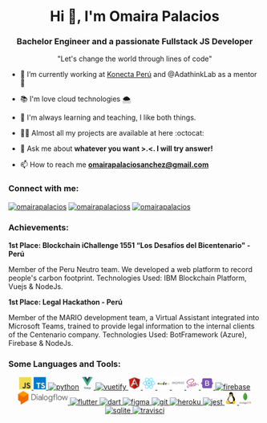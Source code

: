 <h1 align="center">Hi 👋, I'm Omaira Palacios</h1>
<h3 align="center"> Bachelor Engineer and a passionate Fullstack JS Developer</h3>  
<p align="center">"Let's change the world through lines of code"</p>
<div align="center">

</div>

- 🔭 I’m currently working at [Konecta Perú](https://www.grupokonecta.com/somos-globales/peru/) and @AdathinkLab as a mentor 💛

- 📚 I'm love cloud technologies 🌨

- 🌱 I'm always learning and teaching, I like both things.

- 👨‍💻 Almost all my projects are available at here :octocat:

- 💬 Ask me about **whatever you want >.<. I will try answer!**

- 📫 How to reach me **omairapalaciosanchez@gmail.com**


<h3 align="left">Connect with me:</h3>

<p align="left">
<a href="https://linkedin.com/in/omairapalacios" target="blank"><img align="center" src="https://cdn.jsdelivr.net/npm/simple-icons@3.0.1/icons/linkedin.svg" alt="omairapalacios" height="25" width="25" /></a>
<a href="https://twitter.com/omairapalacioss" target="blank"><img align="center" src="https://cdn.jsdelivr.net/npm/simple-icons@3.0.1/icons/twitter.svg" alt="omairapalacioss" height="25" width="25" /></a>
<a href="https://instagram.com/omaira.ps" target="blank"><img align="center" src="https://cdn.jsdelivr.net/npm/simple-icons@3.0.1/icons/instagram.svg" alt="omairapalacios" height="25" width="25" /></a>

<h3 align="left">Achievements:</h3>

**1st Place: Blockchain iChallenge 1551 “Los Desafíos del Bicentenario" - Perú** 

Member of the Peru Neutro team. We developed a web platform to record people's carbon footprint.
  Technologies Used: IBM Blockchain Platform, Vuejs & NodeJs.
  
**1st Place: Legal Hackathon - Perú** 

Member of the MARIO development team, a Virtual Assistant integrated into Microsoft Teams, trained to provide legal information to the internal clients of the Centenario company.
  Technologies Used: BotFramework (Azure), Firebase & NodeJs.

<h3 align="left">Some Languages and Tools:</h3>

<p align="center"><a href="https://developer.mozilla.org/en-US/docs/Web/JavaScript" target="_blank"> <img src="https://raw.githubusercontent.com/devicons/devicon/master/icons/javascript/javascript-original.svg" alt="javascript" width="25" height="25"/> </a><a href="https://www.typescriptlang.org/" target="_blank"> <img src="https://raw.githubusercontent.com/devicons/devicon/master/icons/typescript/typescript-original.svg" alt="typescript" width="25" height="25"/> </a><a href="https://cdn.worldvectorlogo.com/logos/python-5.svg" target="_blank"> <img src="https://cdn.worldvectorlogo.com/logos/python-5.svg" alt="python" width="25" height="25"/></a> <a href="https://vuejs.org/" target="_blank"> <img src="https://raw.githubusercontent.com/devicons/devicon/master/icons/vuejs/vuejs-original-wordmark.svg" alt="vuejs" width="25" height="25"/> </a> <a href="https://vuetifyjs.com/en/" target="_blank"> <img src="https://bestofjs.org/logos/vuetify.svg" alt="vuetify" width="25" height="25"/> </a> <a href="https://angular.io" target="_blank"> <img src="https://raw.githubusercontent.com/devicons/devicon/master/icons/angularjs/angularjs-original.svg" alt="angularjs" width="25" height="25"/> </a> <a href="https://reactjs.org/" target="_blank"> <img src="https://raw.githubusercontent.com/devicons/devicon/master/icons/react/react-original.svg" alt="react" width="25" height="25"/> </a><a href="" target="_blank"> <img src="https://raw.githubusercontent.com/devicons/devicon/master/icons/nodejs/nodejs-original-wordmark.svg" alt="nodejs" width="25" height="25"/> </a> <a href="https://expressjs.com" target="_blank"> <img src="https://raw.githubusercontent.com/devicons/devicon/master/icons/express/express-original-wordmark.svg" alt="express" width="25" height="25"/> <a href="https://sass-lang.com" target="_blank"> <img src="https://raw.githubusercontent.com/devicons/devicon/master/icons/sass/sass-original.svg" alt="sass" width="25" height="25"/> </a> </a><a href="https://getbootstrap.com" target="_blank"> <img src="https://raw.githubusercontent.com/devicons/devicon/master/icons/bootstrap/bootstrap-plain.svg" alt="bootstrap" width="25" height="25"/> </a> <a href="https://firebase.google.com/" target="_blank"> <img src="https://www.vectorlogo.zone/logos/firebase/firebase-icon.svg" alt="firebase" width="25" height="25"/> </a><a href="https://firebase.google.com/" target="_blank"> <img src="./dialogflow.svg.png" alt="firebase" width="100 height="24"/> </a> <a href="https://flutter.dev" target="_blank"> <img src="https://www.vectorlogo.zone/logos/flutterio/flutterio-icon.svg" alt="flutter" width="25" height="25"/>  <a href="https://dart.dev" target="_blank"> <img src="https://www.vectorlogo.zone/logos/dartlang/dartlang-icon.svg" alt="dart" width="25" height="25"/> </a> <a href="https://www.docker.com/" target="_blank"> <a href="https://www.figma.com/" target="_blank"> <img src="https://www.vectorlogo.zone/logos/figma/figma-icon.svg" alt="figma" width="25" height="25"/> </a> <a href="https://git-scm.com/" target="_blank"> <img src="https://www.vectorlogo.zone/logos/git-scm/git-scm-icon.svg" alt="git" width="25" height="25"/> </a> <a href="https://heroku.com" target="_blank"> <img src="https://www.vectorlogo.zone/logos/heroku/heroku-icon.svg" alt="heroku" width="25" height="25"/> </a> <a href="https://jestjs.io" target="_blank"> <img src="https://www.vectorlogo.zone/logos/jestjsio/jestjsio-icon.svg" alt="jest" width="25" height="25"/> </a> <a href="https://www.linux.org/" target="_blank"> <img src="https://raw.githubusercontent.com/devicons/devicon/master/icons/linux/linux-original.svg" alt="linux" width="25" height="25"/> </a><a href="https://www.mongodb.com/" target="_blank"> <img src="https://raw.githubusercontent.com/devicons/devicon/master/icons/mongodb/mongodb-original-wordmark.svg" alt="mongodb" width="25" height="25"/> <a href="https://www.sqlite.org/" target="_blank"> <img src="https://www.vectorlogo.zone/logos/sqlite/sqlite-icon.svg" alt="sqlite" width="25" height="25"/> </a> <a href="https://travis-ci.org" target="_blank"> <img src="https://www.vectorlogo.zone/logos/travis-ci/travis-ci-icon.svg" alt="travisci" width="25" height="25"/> </a>



